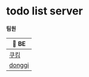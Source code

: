 # todo list server

**팀원**

| 🤖 BE |
| --- |
| [쿠킴](https://github.com/ku-kim) |
| [donggi](https://github.com/donggi-lee-bit) |
